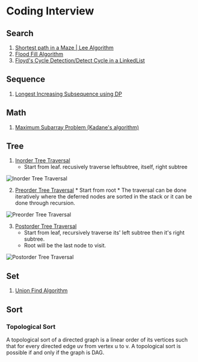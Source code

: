 # Coding Interview
## Search
 1. [Shortest path in a Maze | Lee Algorithm](https://www.techiedelight.com/lee-algorithm-shortest-path-in-a-maze/)
 2. [Flood Fill Algorithm](https://www.techiedelight.com/flood-fill-algorithm/)
 3. [Floyd's Cycle Detection/Detect Cycle in a LinkedList](https://www.techiedelight.com/detect-cycle-linked-list-floyds-cycle-detection-algorithm/)

## Sequence
 1. [Longest Increasing Subsequence using DP](https://www.techiedelight.com/longest-increasing-subsequence-using-dynamic-programming/) 

## Math
 1. [Maximum Subarray Problem (Kadane's algorithm)](https://www.techiedelight.com/maximum-subarray-problem-kadanes-algorithm/) 
 
## Tree
 1. [Inorder Tree Traversal](https://www.techiedelight.com/inorder-tree-traversal-iterative-recursive/)
    * Start from leaf. recusively traverse leftsubtree, itself, right subtree
 
![Inorder Tree Traversal](https://i1.wp.com/www.techiedelight.com/wp-content/uploads/Inorder-Traversal.png?resize=344%2C437&ssl=1)

  2. [Preorder Tree Traversal](https://www.techiedelight.com/preorder-tree-traversal-iterative-recursive/)
	* Start from root
	* The traversal can be done iteratively where the deferred nodes are sorted in the stack or it can be done through recursion. 
  
![Preorder Tree Traversal](https://i2.wp.com/www.techiedelight.com/wp-content/uploads/Preorder-Traversal.png?resize=343%2C440&ssl=1)
	
3. [Postorder Tree Traversal](https://www.techiedelight.com/postorder-tree-traversal-iterative-recursive/)
	* Start from leaf, recursively traverse its' left subtree then it's right subtree.
	* Root will be the last node to visit.

![Postorder Tree Traversal](https://i2.wp.com/www.techiedelight.com/wp-content/uploads/Postorder-Traversal.png?resize=355%2C436&ssl=1)

## Set
1. [Union Find Algorithm](https://www.techiedelight.com/disjoint-set-data-structure-union-find-algorithm/) 

## Sort
### Topological Sort
A topological sort of a directed graph is a linear order of its vertices such that for every directed edge uv from  vertex u to v. A topological sort is possible if and only if the graph is DAG.




